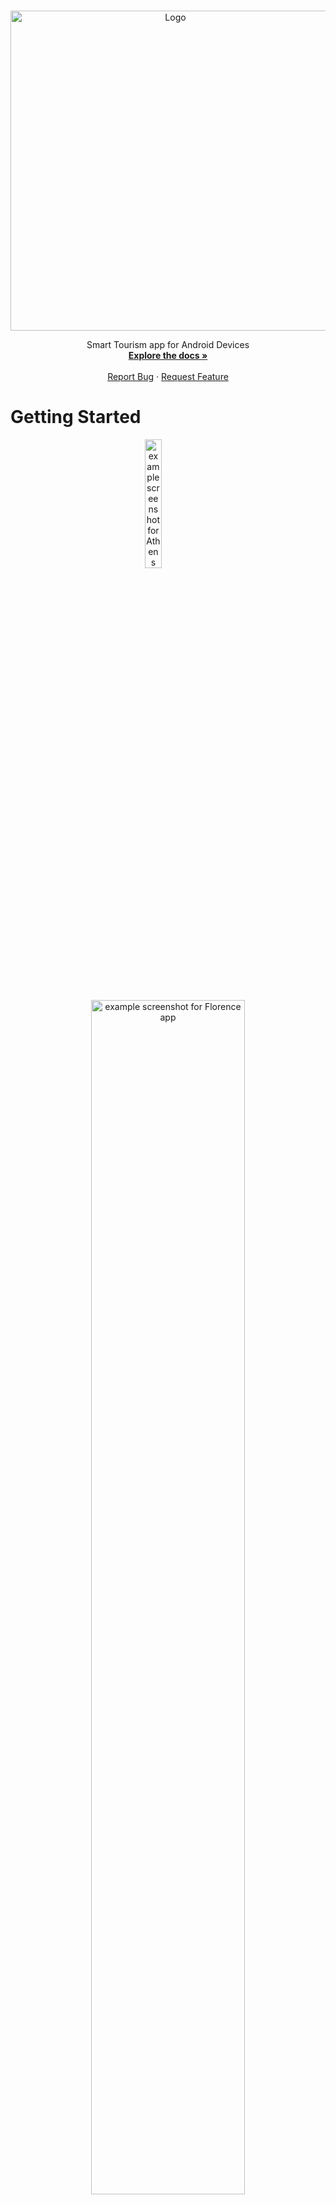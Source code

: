 <a name="readme-top"></a>

<!-- PROJECT LOGO -->
<br />
<div align="center">
  <a href="https://github.com/lorenzo-massa/SmartTourism">
    <img src="images/logo_name.jpg" alt="Logo" width="512" height="512">
  </a>

  <p align="center">
    Smart Tourism app for Android Devices
    <br />
    <a href="https://github.com/lorenzo-massa/SmartTourism"><strong>Explore the docs »</strong></a>
    <br />
    <br />
    <a href="https://github.com/lorenzo-massa/SmartTourism/issues">Report Bug</a>
    ·
    <a href="https://github.com/lorenzo-massa/SmartTourism/issues">Request Feature</a>
  </p>
</div>

# Getting Started

<div align="center">
  <img src="images/reinherit_screen_athens.png" alt="example screenshot for Athens app" width="23%">
  &nbsp; &nbsp; &nbsp; &nbsp; &nbsp; &nbsp;
  <img src="images/reinherit_screen_florence.jpg" alt="example screenshot for Florence app" width="70%"> 
</div>

The repository consists of two parts:

* Python (Docker supported)
* Android project

The Python part is used to generate SQLite files from an image dataset and a guides folder.
The android application is ready to use and you should generate a new APK every time you compile the
python code.

You will find all the instructions you need just below.

## Monument guides creation

Go to the `Python/guides/CITYNAME` folder. Inside it there is the folder `Template Monument`
which is to be used as a template,
so without altering its structure. It is only possible to change the name of the folder with the
name of the monument which, however,
must be the same utilized in the dataset folder. Please do not remove the
folder `Template Monument`.</br>
Text, images, audios and videos can be shown
using [Markdown format](https://www.markdownguide.org/basic-syntax/).

### Markdown

Each guide has to be given as a Markdown file. The first 7 rows of each `.md` have to be completed
as the following:

 ```
<!-- METADATA
<Latitude> <Longitude>
<Category1>, <Category2>, <Category3>
<Attribute1>, <Attribute2>, <Attribute3>, <Attribute4>, <Attribute5>
<Subtitle>
<Guide Link>
 -->
```

IMPORTANT: Files must have the same name as the files in the template folder.

### Languages

If you want to add guides in more languages, simply create additional language folders, like French,
German, and so on.
You can create separate markdown guides for each monument in different languages by providing the
relevant information for each language in the corresponding `guide.md` files. Remember to keep the
folder and file names consistent across languages. This way, you can provide guides for monuments in
multiple languages using the same structure and template.

IMPORTANT: Each monument's folder must have the guide for all the languages supported by the app. (
Template Monument included)

### Categories

Go to the `Python/categories/CITYNAME` folder and move inside it one image for each category
present in at least one monument guide.

IMPORTANT: Images must have the same name as the categories written in the monument guides. 
No images are needed for the attributes.

## Database creation

Complete the previous step before creating the database. The guides have to be completed and if you
make any modification in any guide you have to create again the database.

The repository contains the folder `Python/imageDatasets/CITYNAME` which must contains one folder per
monument and each of which contains the images, as in the following example:

```
imageDatasets/CITYNAME
├───Battistero SanGiovanni
│       img1.jpg
│       img2.jpg
│       img3.jpg
│
├───Campanile Giotto
│       img1.jpg
│       img2.jpg
│       img3.jpg
│
├───Cattedrale Duomo
│       img1.jpg
│       img2.jpg
│       img3.jpg
│
└───Palazzo Vecchio
       img1.jpg
       img2.jpg
       img3.jpg

```

Go to the folder containing the Dockerfile (i.e. the project folder) and run the following commands in a terminal:

```sh
1. docker build -t tfimage .
2. docker run -it tfimage CITYNAME
3. docker container ls -all
4. docker cp containerID:/app/models/src/main/assets/databases ./models/src/main/assets/
```
NOTE: You can find containerID in the list of the containers in the third instruction.

The following command runs the Docker to process tha visual features of the images and create the database.
The copy parameter copies also the guides and categories folders in the assets folder of the Android project.

```sh
1. ./run_docker.sh CITYNAME copy
```

otherwise run:

```sh
1. ./run_docker.sh CITYNAME
2. ./copy_guides.sh CITYNAME
```

to run first the Docker and then copy the guides and assets of the CITYNAME city (e.g. Florence, Nicosia, Athens).

If you want to update the guide without updating the visual features of the images, run:

```sh
1. ./copy_guides.sh CITYNAME
```

after updating the guides of interest, to reduce the time needed to create the database.

NOTE: 'CITYNAME' is the name of the city of the guide you are building and that you created in previous steps.
If the CITYNAME is not provided the guide for Florence will be built as default.


### APK

If you want to generate a new APK file, please refer to the following
guide: [How to Generate APK and Signed APK Files in Android Studio](https://code.tutsplus.com/tutorials/how-to-generate-apk-and-signed-apk-files-in-android-studio--cms-37927)

You will find the APK in `app/build/outputs/apk/support/debug` .

# App User Guide

Welcome to the app! This guide will help you understand the general functioning of the application
and how to use its features effectively. Please note that this guide is written for non-expert
users, so the instructions are simplified for better understanding.

## Installation and Setup

- Install the app on your Android device from the provided APK file. You can find the APK file in
  the directory: `app/build/outputs/apk/support/debug`.
- Once installed, open the app to begin the setup process.

## Loading Screen

- When you launch the app, a loading screen will appear. This screen allows the app to load the
  necessary data into memory. Please wait until the loading process is complete.
- If it's your first time accessing the application, you will be asked to select your preferred
  categories and attributes (optional).
- For the correct functioning of the application, please accept all the asked permissions.

## Main Screen

- After the loading process, you will be directed to the main screen of the app.
- On this screen, you will see a list of monuments, grouped by categories.
- The categories displayed are based on your preferred choices. You can modify your preferred
  categories later if needed.
- The monuments are listed in order of preference, considering their attributes and interaction
  history.

## Camera and Monument Recognition

- To use the camera for monument recognition, tap on the FAB (Floating Action Button) located at the
  bottom right corner of the main screen.
- Aim your device's camera at a monument and wait for the app to recognize it.
- If the app successfully recognizes a monument, a popup will appear with additional information
  about the monument.

## Monument Guides

- When you open a guide enjoy the experience!
- Moreover, the app will recommend three monuments to visit.
- If you tap on any of the recommended monuments, the app will open the corresponding guide for that
  monument. Open the integrated map to see how to reach it!

## Preferences

You have the option to modify your preferred categories and attributes in the settings. Simply
navigate to the preferences section and make the desired changes.
Feel free to explore the settings section and customize the app to your liking.

This guide provides an overview of the app's features and functionalities. Use the app to explore
and discover various monuments. If you have any further questions or need assistance, please refer
to the app's support documentation or contact me. Enjoy your journey!
<!-- CONTACT -->

## Contact

Lorenzo Massa - loremassa00@gmail.com
Marco Bertini - marco.bertini@unifi.it

Project
Link: [https://github.com/ReInHerit/SmartTourism](https://github.com/ReInHerit/SmartTourism)

<p align="right">(<a href="#readme-top">back to top</a>)</p>




